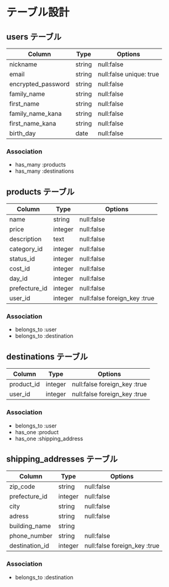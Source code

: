 # テーブル設計

## users テーブル

| Column                | Type    | Options                 |
| --------------------- | ------- | ----------------------- |
| nickname              | string  | null:false              |
| email                 | string  | null:false unique: true |
| encrypted_password    | string  | null:false              |
| family_name           | string  | null:false              |
| first_name            | string  | null:false              |
| family_name_kana      | string  | null:false              |
| first_name_kana       | string  | null:false              |
| birth_day             | date    | null:false              |

### Association

- has_many :products
- has_many :destinations

## products テーブル

| Column        | Type       | Options                       |
| ------------- | ---------- | ----------------------------- |
| name          | string     | null:false                    |
| price         | integer    | null:false                    |
| description   | text       | null:false                    |
| category_id   | integer    | null:false                    |
| status_id     | integer    | null:false                    |
| cost_id       | integer    | null:false                    |
| day_id        | integer    | null:false                    |
| prefecture_id | integer    | null:false                    |
| user_id       | integer    | null:false foreign_key :true  |

### Association

- belongs_to :user
- belongs_to :destination

## destinations テーブル

| Column             | Type       | Options                      |
| ------------------ | ---------- | ---------------------------- |
| product_id         | integer    | null:false foreign_key :true |
| user_id            | integer    | null:false foreign_key :true |

### Association

- belongs_to :user
- has_one :product
- has_one :shipping_address

## shipping_addresses テーブル

| Column         | Type       | Options                      |
| -------------- | ---------- | ---------------------------- |
| zip_code       | string     | null:false                   |
| prefecture_id  | integer    | null:false                   |
| city           | string     | null:false                   |
| adress         | string     | null:false                   |
| building_name  | string     |                              |
| phone_number   | string     | null:false                   |
| destination_id | integer    | null:false foreign_key :true |

### Association

- belongs_to :destination
